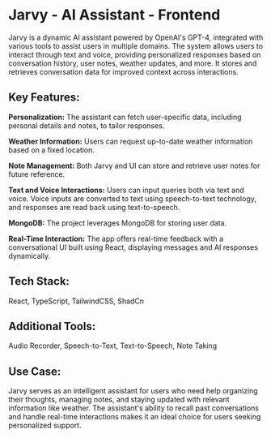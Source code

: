 # Jarvy - AI Assistant - Frontend

Jarvy is a dynamic AI assistant powered by OpenAI's GPT-4, integrated with various tools to assist users in multiple domains. The system allows users to interact through text and voice, providing personalized responses based on conversation history, user notes, weather updates, and more. It stores and retrieves conversation data for improved context across interactions.

## Key Features:

**Personalization:** The assistant can fetch user-specific data, including personal details and notes, to tailor responses.

**Weather Information:** Users can request up-to-date weather information based on a fixed location.

**Note Management:** Both Jarvy and UI can store and retrieve user notes for future reference.

**Text and Voice Interactions:** Users can input queries both via text and voice. Voice inputs are converted to text using speech-to-text technology, and responses are read back using text-to-speech.

**MongoDB:** The project leverages MongoDB for storing user data.

**Real-Time Interaction:** The app offers real-time feedback with a conversational UI built using React, displaying messages and AI responses dynamically.

## Tech Stack:

React, TypeScript, TailwindCSS, ShadCn

## Additional Tools:

Audio Recorder, Speech-to-Text, Text-to-Speech, Note Taking

## Use Case:

Jarvy serves as an intelligent assistant for users who need help organizing their thoughts, managing notes, and staying updated with relevant information like weather. The assistant's ability to recall past conversations and handle real-time interactions makes it an ideal choice for users seeking personalized support.
